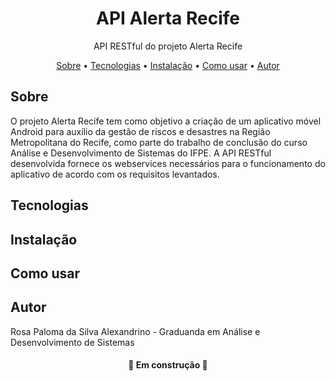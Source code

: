 <h1 align="center">API Alerta Recife</h1>

<p align="center">API RESTful do projeto Alerta Recife</p>

<p align="center">
 <a href="#about">Sobre</a> •
 <a href="#techs">Tecnologias</a> • 
 <a href="#install">Instalação</a> • 
 <a href="#guide">Como usar</a> • 
 <a href="#author">Autor</a>
</p>


<span id="about"></span>
## **Sobre**

O projeto Alerta Recife tem como objetivo a criação de um aplicativo móvel Android para auxílio da gestão de riscos e desastres na Região Metropolitana do Recife, como parte do trabalho de conclusão do curso Análise e Desenvolvimento de Sistemas do IFPE. A API RESTful desenvolvida fornece os webservices necessários para o funcionamento do aplicativo de acordo com os requisitos levantados.

<span id="techs"></span>
## **Tecnologias**


<span id="install"></span>
## **Instalação**


<span id="guide"></span>
## **Como usar**


<span id="author"></span>
## **Autor**

Rosa Paloma da Silva Alexandrino - Graduanda em Análise e Desenvolvimento de Sistemas

<h4 align="center"> 
	🚧 Em construção  🚧
</h4>
